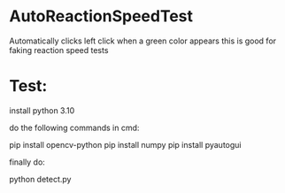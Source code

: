 # AutoReactionSpeedTest
Automatically clicks left click when a green color appears this is good for faking reaction speed tests

# Test:

install python 3.10

do the following commands in cmd:

pip install opencv-python
pip install numpy
pip install pyautogui

finally do:

python detect.py
